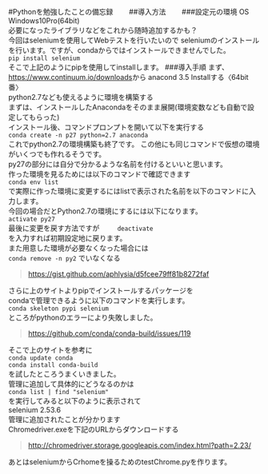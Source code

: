 #Pythonを勉強したことの備忘録　　
##導入方法　　
###設定元の環境
OS　Windows10Pro(64bit)  
必要になったライブラリなどをこれから随時追加するかも？  
今回はseleniumを使用してWebテストを行いたいので
seleniumのインストールを行います。ですが、condaからではインストールできませんでした。  
`pip install selenium`  
そこで上記のようにpipを使用してinstallします。
###導入手順
 まず、<https://www.continuum.io/downloads>から
 anacond 3.5 Installする〈64bit番〉  
python2.7なども使えるように環境を構築する  
まずは、インストールしたAnacondaをそのまま展開(環境変数なども自動で設定してもらった)  
 インストール後、コマンドプロンプトを開いて以下を実行する  
 `conda create -n p27 python=2.7 anaconda`  
 これでpython2.7の環境構築も終了です。 
 この他にも同じコマンドで仮想の環境がいくつでも作れるそうです。  
 py27の部分には自分で分かるような名前を付けるといいと思います。  
 作った環境を見るためには以下のコマンドで確認できます  
`conda env list`  
で実際に作った環境に変更するにはlistで表示された名前を以下のコマンドに入力します。  
今回の場合だとPython2.7の環境にするには以下になります。  
`activate py27`  
最後に変更を戻す方法ですが  　　
`deactivate`  
を入力すれば初期設定地に戻ります。  
また用意した環境が必要なくなった場合には  
`conda remove -n py2`
でいなくなる    
>https://gist.github.com/aphlysia/d5fcee79ff81b8272faf   

さらに上のサイトよりpipでインストールするパッケージを  
condaで管理できるように以下のコマンドを実行します。  
`conda skeleton pypi selenium`  
ところがpythonのエラーにより失敗しました。  
>https://github.com/conda/conda-build/issues/119   

そこで上のサイトを参考に  
`conda update conda`  
`conda install conda-build`  
を試したところうまくいきました。  
管理に追加して具体的にどうなるのかは  
 `conda list | find "selenium"`  
 を実行してみると以下のように表示されて  
 selenium                  2.53.6                    <pip>  
管理に追加されたことが分かります  
Chromedriver.exeを下記のURLからダウンロードする
>http://chromedriver.storage.googleapis.com/index.html?path=2.23/

あとはseleniumからCrhomeを操るためのtestChrome.pyを作ります。  
